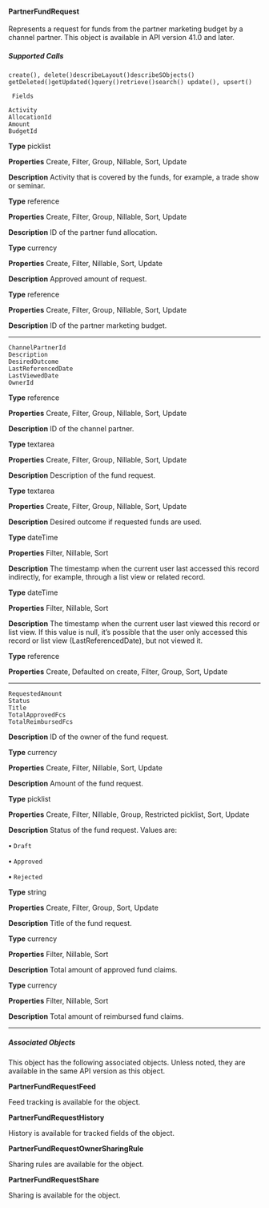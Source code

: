 #### PartnerFundRequest

Represents a request for funds from the partner marketing budget by a channel partner. This object is available in API version 41.0 and
later.

##### Supported Calls
```
create(), delete()describeLayout()describeSObjects()
getDeleted()getUpdated()query()retrieve()search() update(), upsert()

 Fields

```
```
Activity
AllocationId
Amount
BudgetId

```

**Type**
picklist

**Properties**
Create, Filter, Group, Nillable, Sort, Update

**Description**
Activity that is covered by the funds, for example, a trade show or seminar.

**Type**
reference

**Properties**
Create, Filter, Group, Nillable, Sort, Update

**Description**
ID of the partner fund allocation.

**Type**
currency

**Properties**
Create, Filter, Nillable, Sort, Update

**Description**
Approved amount of request.

**Type**
reference

**Properties**
Create, Filter, Group, Nillable, Sort, Update

**Description**
ID of the partner marketing budget.


-----

```
ChannelPartnerId
Description
DesiredOutcome
LastReferencedDate
LastViewedDate
OwnerId

```

**Type**
reference

**Properties**
Create, Filter, Group, Nillable, Sort, Update

**Description**
ID of the channel partner.

**Type**
textarea

**Properties**
Create, Filter, Group, Nillable, Sort, Update

**Description**
Description of the fund request.

**Type**
textarea

**Properties**
Create, Filter, Group, Nillable, Sort, Update

**Description**
Desired outcome if requested funds are used.

**Type**
dateTime

**Properties**
Filter, Nillable, Sort

**Description**
The timestamp when the current user last accessed this record indirectly, for
example, through a list view or related record.

**Type**
dateTime

**Properties**
Filter, Nillable, Sort

**Description**
The timestamp when the current user last viewed this record or list view. If this
value is null, it’s possible that the user only accessed this record or list view
(LastReferencedDate), but not viewed it.

**Type**
reference

**Properties**
Create, Defaulted on create, Filter, Group, Sort, Update


-----

```
RequestedAmount
Status
Title
TotalApprovedFcs
TotalReimbursedFcs

```

**Description**
ID of the owner of the fund request.

**Type**
currency

**Properties**
Create, Filter, Nillable, Sort, Update

**Description**
Amount of the fund request.

**Type**
picklist

**Properties**
Create, Filter, Nillable, Group, Restricted picklist, Sort, Update

**Description**
Status of the fund request. Values are:

**•** `Draft`

**•** `Approved`

**•** `Rejected`

**Type**
string

**Properties**
Create, Filter, Group, Sort, Update

**Description**
Title of the fund request.

**Type**
currency

**Properties**
Filter, Nillable, Sort

**Description**
Total amount of approved fund claims.

**Type**
currency

**Properties**
Filter, Nillable, Sort

**Description**
Total amount of reimbursed fund claims.


-----

##### Associated Objects

This object has the following associated objects. Unless noted, they are available in the same API version as this object.

**PartnerFundRequestFeed**

Feed tracking is available for the object.

**PartnerFundRequestHistory**

History is available for tracked fields of the object.

**PartnerFundRequestOwnerSharingRule**

Sharing rules are available for the object.

**PartnerFundRequestShare**

Sharing is available for the object.

